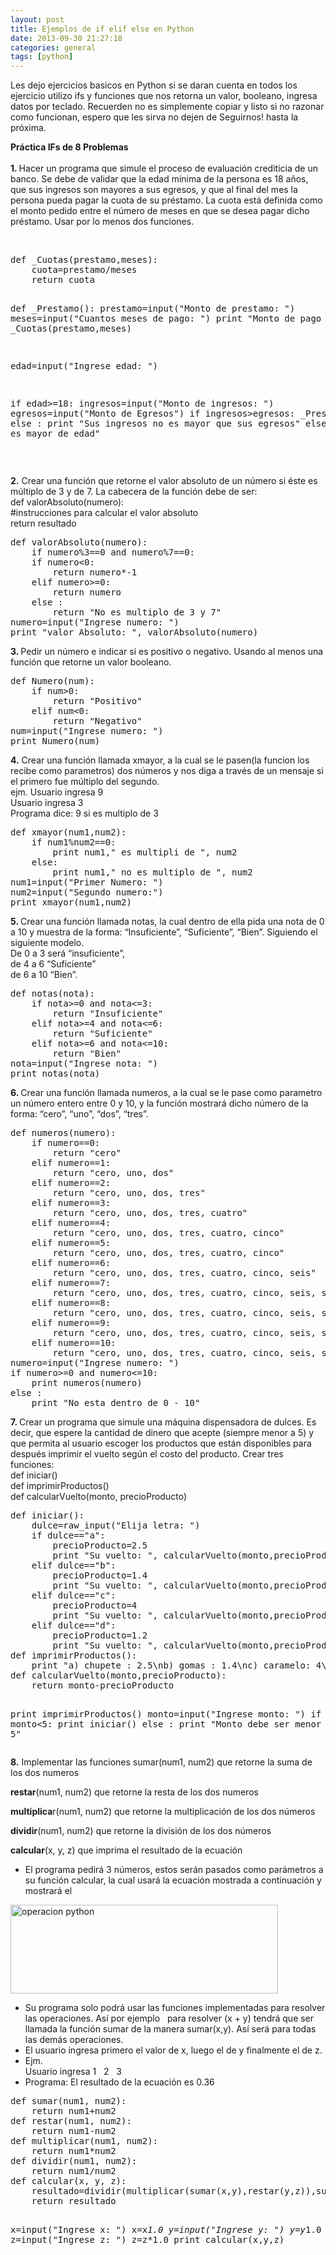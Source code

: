```yaml
---
layout: post
title: Ejemplos de if elif else en Python
date: 2013-09-30 21:27:18
categories: general
tags: [python]
---
```

<p>Les dejo ejercicios basicos en Python si se daran cuenta en todos los ejercicio utilizo ifs y funciones que nos retorna un valor, booleano, ingresa datos por teclado. Recuerden no es simplemente copiar y listo si no razonar como funcionan, espero que les sirva no dejen de Seguirnos! hasta la próxima.</p>

<p><strong>Práctica IFs de 8 Problemas<br />
</strong><br />
<strong>1. </strong>Hacer un programa que simule el proceso de evaluación crediticia de un banco. Se debe de validar que la edad mínima de la persona es 18 años, que sus ingresos son mayores a sus egresos, y que al final del mes la persona pueda pagar la cuota de su préstamo. La cuota está definida como el monto pedido entre el número de meses en que se desea pagar dicho préstamo. Usar por lo menos dos funciones.</p>
<p>&nbsp;</p>
<pre class="prettyprint">def _Cuotas(prestamo,meses):
    cuota=prestamo/meses
    return cuota

def _Prestamo():
    prestamo=input("Monto de prestamo: ")
    meses=input("Cuantos meses de pago: ")
    print "Monto de pago por mes: ", _Cuotas(prestamo,meses)

edad=input("Ingrese edad: ")

if edad&gt;=18:
    ingresos=input("Monto de ingresos: ")
    egresos=input("Monto de Egresos")
    if ingresos&gt;egresos:
        _Prestamo()
    else :
        print "Sus ingresos no es mayor que sus egresos"
else :
    print "No es mayor de edad"</pre>
<p>&nbsp;</p>
<p><strong>2.</strong> Crear una función que retorne el valor absoluto de un número si éste es múltiplo de 3 y de 7. La cabecera de la función debe de ser:<br />
def valorAbsoluto(numero):<br />
#instrucciones para calcular el valor absoluto<br />
return resultado</p>
<pre class="prettyprint">def valorAbsoluto(numero):
    if numero%3==0 and numero%7==0:
    if numero&lt;0:
        return numero*-1
    elif numero&gt;=0:
        return numero
    else :
        return "No es multiplo de 3 y 7"
numero=input("Ingrese numero: ")
print "valor Absoluto: ", valorAbsoluto(numero)</pre>
<p><strong>3. </strong>Pedir un número e indicar si es positivo o negativo. Usando al menos una función que retorne un valor booleano.</p>
<pre class="prettyprint">def Numero(num):
    if num&gt;0:
        return "Positivo"
    elif num&lt;0:
        return "Negativo"
num=input("Ingrese numero: ")
print Numero(num)</pre>
<p><strong>4.</strong> Crear una función llamada xmayor, a la cual se le pasen(la funcion los recibe como parametros) dos números y nos diga a través de un mensaje si el primero fue múltiplo del segundo.<br />
ejm. Usuario ingresa 9<br />
Usuario ingresa 3<br />
Programa dice: 9 si es multiplo de 3</p>
<pre class="prettyprint">def xmayor(num1,num2):
    if num1%num2==0:
        print num1," es multipli de ", num2
    else:
        print num1," no es multiplo de ", num2
num1=input("Primer Numero: ")
num2=input("Segundo numero:")
print xmayor(num1,num2)</pre>
<p><strong>5. </strong>Crear una función llamada notas, la cual dentro de ella pida una nota de 0 a 10 y muestra de la forma: “Insuficiente”, “Suficiente”, “Bien”. Siguiendo el siguiente modelo.<br />
De 0 a 3 será “insuficiente”,<br />
de 4 a 6 “Suficiente”<br />
de 6 a 10 “Bien”.</p>
<pre class="prettyprint">def notas(nota):
    if nota&gt;=0 and nota&lt;=3:
        return "Insuficiente"
    elif nota&gt;=4 and nota&lt;=6:
        return "Suficiente"
    elif nota&gt;=6 and nota&lt;=10:
        return "Bien"
nota=input("Ingrese nota: ")
print notas(nota)</pre>
<p><strong>6. </strong>Crear una función llamada numeros, a la cual se le pase como parametro un número entero entre 0 y 10, y la función mostrará dicho número de la forma: “cero”, “uno”, “dos”, “tres”.</p>
<pre class="prettyprint">def numeros(numero):
    if numero==0:
        return "cero"
    elif numero==1:
        return "cero, uno, dos"
    elif numero==2:
        return "cero, uno, dos, tres"
    elif numero==3:
        return "cero, uno, dos, tres, cuatro"
    elif numero==4:
        return "cero, uno, dos, tres, cuatro, cinco"
    elif numero==5:
        return "cero, uno, dos, tres, cuatro, cinco"
    elif numero==6:
        return "cero, uno, dos, tres, cuatro, cinco, seis"
    elif numero==7:
        return "cero, uno, dos, tres, cuatro, cinco, seis, siete"
    elif numero==8:
        return "cero, uno, dos, tres, cuatro, cinco, seis, siete, ocho"
    elif numero==9:
        return "cero, uno, dos, tres, cuatro, cinco, seis, siete, ocho, nueve"
    elif numero==10:
        return "cero, uno, dos, tres, cuatro, cinco, seis, siete, ocho, nueve, diez"
numero=input("Ingrese numero: ")
if numero&gt;=0 and numero&lt;=10:
    print numeros(numero)
else :
    print "No esta dentro de 0 - 10"</pre>
<p><strong>7. </strong>Crear un programa que simule una máquina dispensadora de dulces. Es decir, que espere la cantidad de dinero que acepte (siempre menor a 5) y que permita al usuario escoger los productos que están disponibles para después imprimir el vuelto según el costo del producto. Crear tres funciones:<br />
def iniciar()<br />
def imprimirProductos()<br />
def calcularVuelto(monto, precioProducto)</p>
<pre class="prettyprint">def iniciar():
    dulce=raw_input("Elija letra: ")
    if dulce=="a":
        precioProducto=2.5
        print "Su vuelto: ", calcularVuelto(monto,precioProducto)
    elif dulce=="b":
        precioProducto=1.4
        print "Su vuelto: ", calcularVuelto(monto,precioProducto)
    elif dulce=="c":
        precioProducto=4
        print "Su vuelto: ", calcularVuelto(monto,precioProducto)
    elif dulce=="d":
        precioProducto=1.2
        print "Su vuelto: ", calcularVuelto(monto,precioProducto)
def imprimirProductos():
    print "a) chupete : 2.5\nb) gomas : 1.4\nc) caramelo: 4\nd) topline : 1.2"
def calcularVuelto(monto,precioProducto):
    return monto-precioProducto

print imprimirProductos()
monto=input("Ingrese monto: ")
if monto&lt;5:
    print iniciar()
else :
    print "Monto debe ser menor a 5"</pre>
<p><strong>8.</strong> Implementar las funciones sumar(num1, num2) que retorne la suma de los dos numeros</p>
<p><strong>restar</strong>(num1, num2) que retorne la resta de los dos numeros</p>
<p><strong>multiplica</strong>r(num1, num2) que retorne la multiplicación de los dos números</p>
<p><strong>dividir</strong>(num1, num2) que retorne la división de los dos números</p>
<p><strong>calcular</strong>(x, y, z) que imprima el resultado de la ecuación</p>
<ul>
<li>El programa pedirá 3 números, estos serán pasados como parámetros a su función calcular, la cual usará la ecuación mostrada a continuación y mostrará el</li>
</ul>
<p><img class="aligncenter size-full wp-image-1349" alt="operacion python" src="/assets/operacion-python.png" width="428" height="142" /></p>
<ul>
<li>Su programa solo podrá usar las funciones implementadas para resolver las operaciones. Así por ejemplo   para resolver (x + y) tendrá que ser llamada la función sumar de la manera sumar(x,y). Así será para todas las demás operaciones.</li>
<li>El usuario ingresa primero el valor de x, luego el de y finalmente el de z.</li>
<li>Ejm.</li>
<li dir="ltr" style="display: inline !important;">
<p dir="ltr" style="display: inline !important;">Usuario ingresa 1   2   3</p>
</li>
<li dir="ltr" style="display: inline !important;"></li>
<li>Programa: El resultado de la ecuación es 0.36</li>
</ul>
<pre class="prettyprint">def sumar(num1, num2):
    return num1+num2
def restar(num1, num2):
    return num1-num2
def multiplicar(num1, num2):
    return num1*num2
def dividir(num1, num2):
    return num1/num2
def calcular(x, y, z):
    resultado=dividir(multiplicar(sumar(x,y),restar(y,z)),sumar(x**2,y**2))**2
    return resultado

x=input("Ingrese x: ")
x=x*1.0
y=input("Ingrese y: ")
y=y*1.0
z=input("Ingrese z: ")
z=z*1.0
print calcular(x,y,z)</pre>
